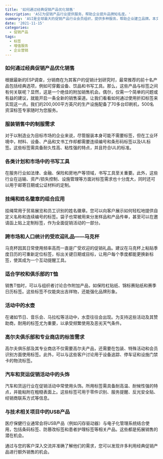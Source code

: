 ```yaml
---
title: '如何通过经典促销产品优化销售'
description: 'ASI为促销产品行业提供服务，帮助企业提升品牌知名度。'
summary: 'ASI是全球最大的促销产品行业会员组织，提供多种服务，帮助企业建立品牌。本文探讨如何通过经典促销产品如服装、写具、挂绳等追加销售机会，优化企业的促销计划。'
date: '2021-11-15'
categories:
  - 促销产品
tags:
  - 标签
  - 增值服务
  - 企业营销
---
```


### 如何通过经典促销产品优化销售

根据最新的ESP调查，分销商在为其客户的促销计划研究时，最常推荐的前十名产品包括经典选项，例如可穿戴设备、饮品和书写工具。那么，这些产品与标签之间有何关联呢？显然，这是一个绝佳的附加销售机会。偶尔，仅需一个简单的问题或有益的建议，就能开启一条全新的销售渠道。让我们看看如何通过使用折扣标签来实现这一点。我们的200,000平方英尺的生产设施配备了70多台印刷机，500名资深标签专家随时为您服务。

### 服装销售中的制服需求

对于以制造业为目标市场的企业来说，尽管服装本身可能不需要标签，但在工业环境中，材料、设备、产品和文书工作却都需要连续编号和条形码标签以及UL标签。这些标签需具备耐久性高、粘性强的特点，并且符合UL的标准。

### 各类计划和市场中的书写工具

在服务行业如法律、金融、保险和房地产等领域，书写工具至关重要。此外，这些行业在运输、资产/损失控制、设施管理等方面对标签需求也十分庞大，同时还可以用于邮寄日期或公证材料的定制。

### 挂绳和姓名徽章的组合应用

挂绳常用于贸易展览和员工识别的姓名徽章。您可以向客户展示如何轻松地提供自定义名称和连续编号的标签。袋子也常被用来分发样品和产品传单，甚至可以在邀请函上贴上定制标签，作为全面促销活动的一部分。

### 跨市场和人口统计的受欢迎礼品——马克杯

马克杯因其日常使用频率高而一直是广受欢迎的促销礼品。建议在马克杯上粘贴季度日历的可重新定位标签，标出关键日期或目标，让用户每个季度都能更换新标签，使其成为一个互动提醒工具。

### 适合学校和俱乐部的T恤

销售T恤时，可以与组织者讨论合作附加产品，如保险杠贴纸、锦标赛贴纸和赛季日历标签。这些标签不仅能突出吉祥物，还能强化品牌形象。

### 活动中的水壶

在诸如节日、音乐会、马拉松等活动中，水壶往往会出现。为支持这些活动及其赞助商，耐用的标签尤为重要，以承受频繁使用及恶劣天气条件。

### 高尔夫俱乐部和专业商店的标签需求

高尔夫俱乐部及其专业商店不仅需要高尔夫产品，还需要在包装、特殊活动和会员识别方面使用标签。此外，可以与这些客户讨论用于设备追踪、停车证和设施门禁卡的物流标签。

### 汽车和货运促销活动中的头饰

汽车和货运行业在促销活动中常使用头饰。所用标签需具备耐高温、耐候性强的特点，并能粘附在粗糙表面上。这些标签可用于零件识别、服务提醒、反光安全贴、经销商联系方式等信息。

### 与技术相关项目中的USB产品

医疗保健行业通常会将USB产品（例如闪存驱动器）与电子化管理系统结合使用，包括条码标签、防篡改标签和患者护理标签等相关产品。这些都是拓展销售的潜在机会。

通过与您的客户深入交流并准确了解他们的需求，您可以发现许多利用经典促销产品进行额外销售的机会。